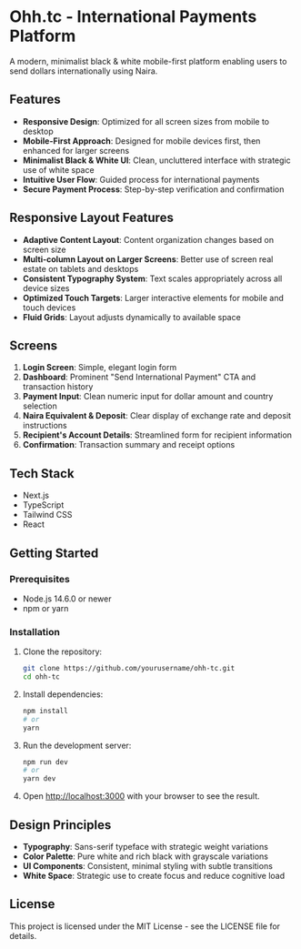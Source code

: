# Ohh.tc - International Payments Platform

A modern, minimalist black & white mobile-first platform enabling users to send dollars internationally using Naira.

## Features

- **Responsive Design**: Optimized for all screen sizes from mobile to desktop
- **Mobile-First Approach**: Designed for mobile devices first, then enhanced for larger screens
- **Minimalist Black & White UI**: Clean, uncluttered interface with strategic use of white space
- **Intuitive User Flow**: Guided process for international payments
- **Secure Payment Process**: Step-by-step verification and confirmation

## Responsive Layout Features

- **Adaptive Content Layout**: Content organization changes based on screen size
- **Multi-column Layout on Larger Screens**: Better use of screen real estate on tablets and desktops
- **Consistent Typography System**: Text scales appropriately across all device sizes
- **Optimized Touch Targets**: Larger interactive elements for mobile and touch devices
- **Fluid Grids**: Layout adjusts dynamically to available space

## Screens

1. **Login Screen**: Simple, elegant login form
2. **Dashboard**: Prominent "Send International Payment" CTA and transaction history
3. **Payment Input**: Clean numeric input for dollar amount and country selection
4. **Naira Equivalent & Deposit**: Clear display of exchange rate and deposit instructions
5. **Recipient's Account Details**: Streamlined form for recipient information
6. **Confirmation**: Transaction summary and receipt options

## Tech Stack

- Next.js
- TypeScript
- Tailwind CSS
- React

## Getting Started

### Prerequisites

- Node.js 14.6.0 or newer
- npm or yarn

### Installation

1. Clone the repository:
   ```bash
   git clone https://github.com/yourusername/ohh-tc.git
   cd ohh-tc
   ```

2. Install dependencies:
   ```bash
   npm install
   # or
   yarn
   ```

3. Run the development server:
   ```bash
   npm run dev
   # or
   yarn dev
   ```

4. Open [http://localhost:3000](http://localhost:3000) with your browser to see the result.

## Design Principles

- **Typography**: Sans-serif typeface with strategic weight variations
- **Color Palette**: Pure white and rich black with grayscale variations
- **UI Components**: Consistent, minimal styling with subtle transitions
- **White Space**: Strategic use to create focus and reduce cognitive load

## License

This project is licensed under the MIT License - see the LICENSE file for details.
